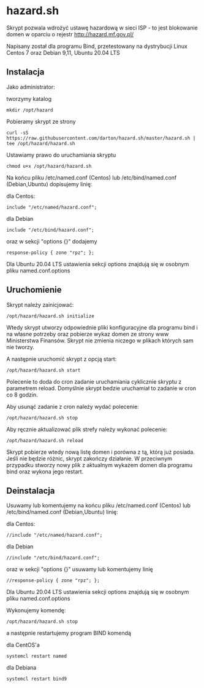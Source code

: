 # hazard.sh

Skrypt pozwala wdrożyć ustawę hazardową w sieci ISP - to jest blokowanie domen w oparciu o rejestr http://hazard.mf.gov.pl/

Napisany został dla programu Bind, przetestowany na dystrybucji Linux Centos 7 oraz Debian 9,11, Ubuntu 20.04 LTS

## Instalacja

Jako administrator:

tworzymy katalog 

```
mkdir /opt/hazard
```

Pobieramy skrypt ze strony

```
curl -sS https://raw.githubusercontent.com/darton/hazard.sh/master/hazard.sh | tee /opt/hazard/hazard.sh
```

Ustawiamy prawo do uruchamiania skryptu

```
chmod u+x /opt/hazard/hazard.sh
```

Na końcu pliku /etc/named.conf (Centos) lub /etc/bind/named.conf (Debian,Ubuntu) dopisujemy linię:

dla Centos:

```
include "/etc/named/hazard.conf"; 
```

dla Debian

```
include "/etc/bind/hazard.conf"; 
```

oraz w sekcji "options {}"  dodajemy

```
response-policy { zone "rpz"; };
```

Dla Ubuntu 20.04 LTS ustawienia sekcji options znajdują się w osobnym pliku named.conf.options 


## Uruchomienie
Skrypt należy zainicjować:

```
/opt/hazard/hazard.sh initialize
```

Wtedy skrypt utworzy odpowiednie pliki konfiguracyjne dla programu bind i na własne potrzeby oraz pobierze wykaz domen ze strony www Ministerstwa Finansów.
Skrypt nie zmienia niczego w plikach których sam nie tworzy. 

A następnie uruchomić skrypt z opcją start:

```
/opt/hazard/hazard.sh start
```

Polecenie to doda do cron zadanie uruchamiania cyklicznie skryptu z parametrem reload. Domyślnie skrypt bedzie uruchamiał to zadanie w cron co 8 godzin.

Aby usunąć zadanie z cron należy wydać polecenie:

```
/opt/hazard/hazard.sh stop
```

Aby ręcznie aktualizować plik strefy należy wykonać polecenie:

```
/opt/hazard/hazard.sh reload
```

Skrypt  pobierze wtedy nową listę domen i porówna z tą, którą już posiada. Jeśli nie będzie różnic, skrypt zakończy działanie.
W przeciwnym przypadku stworzy nowy plik z aktualnym wykazem domen dla programu bind oraz wykona jego restart.


## Deinstalacja

Usuwamy lub komentujemy na końcu pliku /etc/named.conf (Centos) lub /etc/bind/named.conf (Debian,Ubuntu) linię:

dla Centos:

```
//include "/etc/named/hazard.conf"; 
```

dla Debian

```
//include "/etc/bind/hazard.conf"; 
```

oraz w sekcji "options {}" usuwamy lub komentujemy linię

```
//response-policy { zone "rpz"; };
```

Dla Ubuntu 20.04 LTS ustawienia sekcji options znajdują się w osobnym pliku named.conf.options 

Wykonujemy komendę:

```
/opt/hazard/hazard.sh stop
```

a następnie restartujemy program BIND komendą

dla CentOS'a

```
systemcl restart named 
```

dla Debiana

```
systemcl restart bind9 
```

